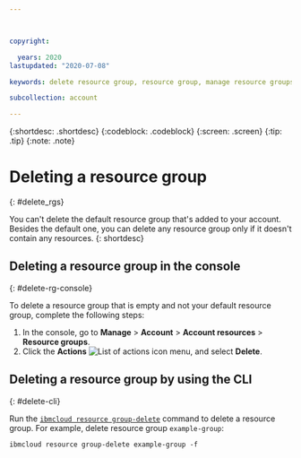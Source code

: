 ```yaml
---



copyright:

  years: 2020
lastupdated: "2020-07-08"

keywords: delete resource group, resource group, manage resource groups

subcollection: account

---
```


{:shortdesc: .shortdesc}
{:codeblock: .codeblock}
{:screen: .screen}
{:tip: .tip}
{:note: .note}

# Deleting a resource group 
{: #delete_rgs}

You can't delete the default resource group that's added to your account. Besides the default one, you can delete any resource group only if it doesn't contain any resources. 
{: shortdesc}

## Deleting a resource group in the console
{: #delete-rg-console}

To delete a resource group that is empty and not your default resource group, complete the following steps:

1. In the console, go to **Manage** > **Account** > **Account resources** > **Resource groups**.
2. Click the **Actions** ![List of actions icon](../icons/action-menu-icon.svg) menu, and select **Delete**.

## Deleting a resource group by using the CLI
{: #delete-cli}

Run the [`ibmcloud resource group-delete`](/docs/cli?topic=cli-ibmcloud_commands_resource#ibmcloud_resource_group_delete) command to delete  a resource group. For example, delete resource group `example-group`:

```
ibmcloud resource group-delete example-group -f
```
